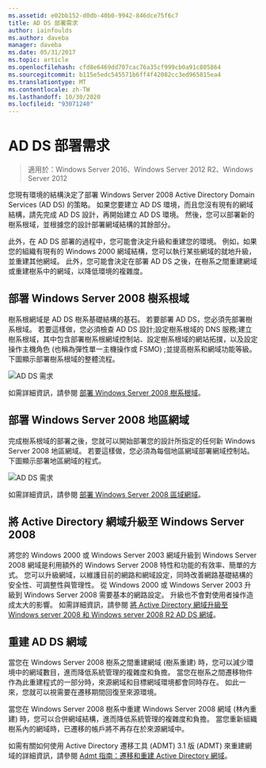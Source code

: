 ```yaml
---
ms.assetid: e02bb152-d0db-40b0-9942-846dce75f6c7
title: AD DS 部署需求
author: iainfoulds
ms.author: daveba
manager: daveba
ms.date: 05/31/2017
ms.topic: article
ms.openlocfilehash: cfd8e6469dd707cac76a35cf999cb0a91c805864
ms.sourcegitcommit: b115e5edc545571b6ff4f42082cc3ed965815ea4
ms.translationtype: MT
ms.contentlocale: zh-TW
ms.lasthandoff: 10/30/2020
ms.locfileid: "93071240"
---
```

# <a name="ad-ds-deployment-requirements"></a>AD DS 部署需求

> 適用於：Windows Server 2016、Windows Server 2012 R2、Windows Server 2012

您現有環境的結構決定了部署 Windows Server 2008 Active Directory Domain Services (AD DS) 的策略。 如果您要建立 AD DS 環境，而且您沒有現有的網域結構，請先完成 AD DS 設計，再開始建立 AD DS 環境。 然後，您可以部署新的樹系根域，並根據您的設計部署網域結構的其餘部分。

此外，在 AD DS 部署的過程中，您可能會決定升級和重建您的環境。 例如，如果您的組織有現有的 Windows 2000 網域結構，您可以執行某些網域的就地升級，並重建其他網域。 此外，您可能會決定在部署 AD DS 之後，在樹系之間重建網域或重建樹系中的網域，以降低環境的複雜度。

## <a name="deploying-a-windows-server-2008-forest-root-domain"></a>部署 Windows Server 2008 樹系根域
樹系根網域是 AD DS 樹系基礎結構的基石。 若要部署 AD DS，您必須先部署樹系根域。 若要這樣做，您必須檢查 AD DS 設計;設定樹系根域的 DNS 服務;建立樹系根域，其中包含部署樹系根網域控制站、設定樹系根域的網站拓撲，以及設定操作主機角色 (也稱為彈性單一主機操作或 FSMO) ;並提高樹系和網域功能等級。 下圖顯示部署樹系根域的整體流程。

![AD DS 需求](media/AD-DS-Deployment-Requirements/033aad0b-25ff-4793-8825-88a6daa01a55.gif)

如需詳細資訊，請參閱 [部署 Windows Server 2008 樹系根域](/previous-versions/windows/it-pro/windows-server-2008-r2-and-2008/cc731174(v=ws.10))。

## <a name="deploying-windows-server-2008-regional-domains"></a>部署 Windows Server 2008 地區網域
完成樹系根域的部署之後，您就可以開始部署您的設計所指定的任何新 Windows Server 2008 地區網域。 若要這樣做，您必須為每個地區網域部署網域控制站。 下圖顯示部署地區網域的程式。

![AD DS 需求](media/AD-DS-Deployment-Requirements/89a878c8-9a94-4180-ad43-ca75316a6318.gif)

如需詳細資訊，請參閱 [部署 Windows Server 2008 區域網域](/previous-versions/windows/it-pro/windows-server-2008-r2-and-2008/cc755118(v=ws.10))。

## <a name="upgrading-active-directory-domains-to-windows-server-2008"></a>將 Active Directory 網域升級至 Windows Server 2008
將您的 Windows 2000 或 Windows Server 2003 網域升級到 Windows Server 2008 網域是利用額外的 Windows Server 2008 特性和功能的有效率、簡單的方式。 您可以升級網域，以維護目前的網路和網域設定，同時改善網路基礎結構的安全性、可調整性與管理性。 從 Windows 2000 或 Windows Server 2003 升級到 Windows Server 2008 需要基本的網路設定。 升級也不會對使用者操作造成太大的影響。 如需詳細資訊，請參閱 [將 Active Directory 網域升級至 Windows server 2008 和 Windows server 2008 R2 AD DS 網域](/previous-versions/windows/it-pro/windows-server-2008-r2-and-2008/cc731188(v=ws.10))。

## <a name="restructuring-ad-ds-domains"></a>重建 AD DS 網域
當您在 Windows Server 2008 樹系之間重建網域 (樹系重建) 時，您可以減少環境中的網域數目，進而降低系統管理的複雜度和負擔。 當您在樹系之間遷移物件作為此重建程式的一部分時，來源網域和目標網域環境都會同時存在。 如此一來，您就可以視需要在遷移期間回復至來源環境。

當您在 Windows Server 2008 樹系中重建 Windows Server 2008 網域 (林內重建) 時，您可以合併網域結構，進而降低系統管理的複雜度和負擔。 當您重新組織樹系內的網域時，已遷移的帳戶將不再存在於來源網域中。

如需有關如何使用 Active Directory 遷移工具 (ADMT) 3.1 版 (ADMT) 來重建網域的詳細資訊，請參閱 [Admt 指南：遷移和重建 Active Directory 網域](/previous-versions/windows/it-pro/windows-server-2008-r2-and-2008/cc974332(v=ws.10))。
